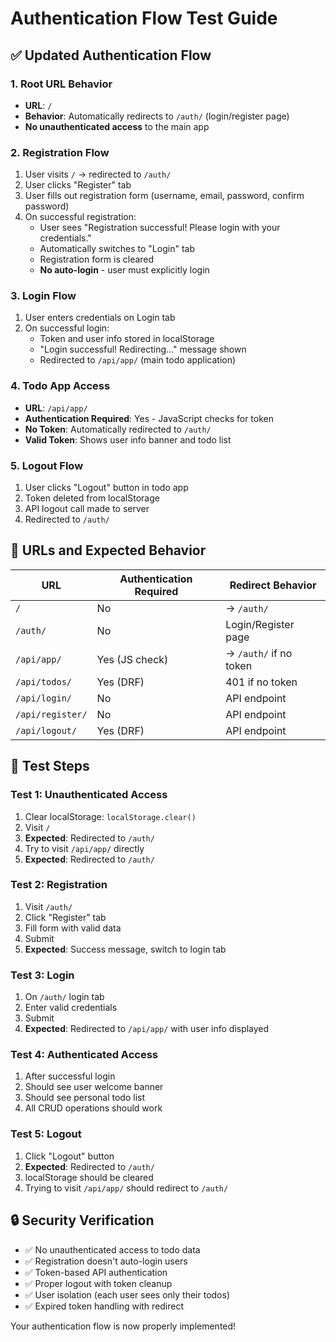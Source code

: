 # Authentication Flow Test Guide

## ✅ Updated Authentication Flow

### **1. Root URL Behavior**
- **URL**: `/` 
- **Behavior**: Automatically redirects to `/auth/` (login/register page)
- **No unauthenticated access** to the main app

### **2. Registration Flow**
1. User visits `/` → redirected to `/auth/`
2. User clicks "Register" tab
3. User fills out registration form (username, email, password, confirm password)
4. On successful registration:
   - User sees "Registration successful! Please login with your credentials."
   - Automatically switches to "Login" tab
   - Registration form is cleared
   - **No auto-login** - user must explicitly login

### **3. Login Flow**
1. User enters credentials on Login tab
2. On successful login:
   - Token and user info stored in localStorage
   - "Login successful! Redirecting..." message shown
   - Redirected to `/api/app/` (main todo application)

### **4. Todo App Access**
- **URL**: `/api/app/`
- **Authentication Required**: Yes - JavaScript checks for token
- **No Token**: Automatically redirected to `/auth/`
- **Valid Token**: Shows user info banner and todo list

### **5. Logout Flow**
1. User clicks "Logout" button in todo app
2. Token deleted from localStorage
3. API logout call made to server
4. Redirected to `/auth/`

## 🔧 URLs and Expected Behavior

| URL | Authentication Required | Redirect Behavior |
|-----|------------------------|-------------------|
| `/` | No | → `/auth/` |
| `/auth/` | No | Login/Register page |
| `/api/app/` | Yes (JS check) | → `/auth/` if no token |
| `/api/todos/` | Yes (DRF) | 401 if no token |
| `/api/login/` | No | API endpoint |
| `/api/register/` | No | API endpoint |
| `/api/logout/` | Yes (DRF) | API endpoint |

## 🧪 Test Steps

### **Test 1: Unauthenticated Access**
1. Clear localStorage: `localStorage.clear()`
2. Visit `/` 
3. **Expected**: Redirected to `/auth/`
4. Try to visit `/api/app/` directly
5. **Expected**: Redirected to `/auth/`

### **Test 2: Registration**
1. Visit `/auth/`
2. Click "Register" tab
3. Fill form with valid data
4. Submit
5. **Expected**: Success message, switch to login tab

### **Test 3: Login**
1. On `/auth/` login tab
2. Enter valid credentials
3. Submit
4. **Expected**: Redirected to `/api/app/` with user info displayed

### **Test 4: Authenticated Access**
1. After successful login
2. Should see user welcome banner
3. Should see personal todo list
4. All CRUD operations should work

### **Test 5: Logout**
1. Click "Logout" button
2. **Expected**: Redirected to `/auth/`
3. localStorage should be cleared
4. Trying to visit `/api/app/` should redirect to `/auth/`

## 🔒 Security Verification

- ✅ No unauthenticated access to todo data
- ✅ Registration doesn't auto-login users
- ✅ Token-based API authentication
- ✅ Proper logout with token cleanup
- ✅ User isolation (each user sees only their todos)
- ✅ Expired token handling with redirect

Your authentication flow is now properly implemented!

